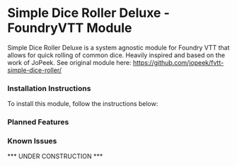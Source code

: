 # Simple Dice Roller Deluxe - FoundryVTT Module

Simple Dice Roller Deluxe is a  system agnostic module for Foundry VTT that allows for quick rolling of common dice.
Heavily inspired and based on the work of JoPeek.
See original module here: https://github.com/jopeek/fvtt-simple-dice-roller/

### Installation Instructions

To install this module, follow the instructions below:

### Planned Features

### Known Issues

*** UNDER CONSTRUCTION ***